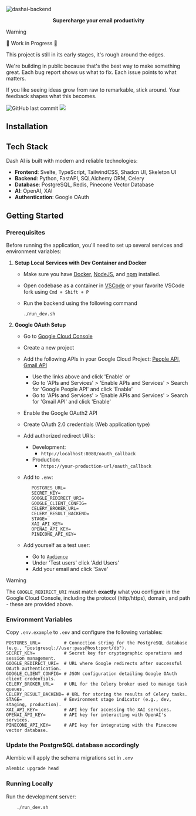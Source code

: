 ![dashai-backend](https://socialify.git.ci/dash-ai-labs/dashai-backend/image?forks=1&issues=1&logo=https%3A%2F%2Fgetdash.ai%2Fbig_logo.png&name=1&owner=1&pattern=Charlie+Brown&pulls=1&stargazers=1&theme=Dark)

<p align="center"><b>Supercharge your email productivity</b></p>


> [!WARNING]
>
> 🚧 Work in Progress 🚧
> 
> This project is still in its early stages, it's rough around the edges. 
>
> We're building in public because that's the best way to make something great. Each bug report shows us what to fix. Each issue points to what matters.
>
> If you like seeing ideas grow from raw to remarkable, stick around. Your feedback shapes what this becomes.

![GitHub last commit](https://img.shields.io/github/last-commit/dash-ai-labs/dashai-backend)
[![](https://dcbadge.limes.pink/api/server/uuBsw5xFHc)](https://discord.gg/uuBsw5xFHc)


## Installation

## Tech Stack

Dash AI is built with modern and reliable technologies:

- **Frontend**: Svelte, TypeScript, TailwindCSS, Shadcn UI, Skeleton UI
- **Backend**: Python, FastAPI, SQLAlchemy ORM, Celery
- **Database**: PostgreSQL, Redis, Pinecone Vector Database
- **AI**: OpenAI, XAI
- **Authentication**: Google OAuth

## Getting Started

### Prerequisites


Before running the application, you'll need to set up several services and environment variables:

1. **Setup Local Services with Dev Container and Docker**

   - Make sure you have [Docker](https://docs.docker.com/get-docker/), [NodeJS](https://nodejs.org/en/download/), and [npm](https://www.npmjs.com/get-npm) installed.
   - Open codebase as a container in [VSCode](https://code.visualstudio.com/) or your favorite VSCode fork using `Cmd + Shift + P`
   - Run the backend using the following command

     ```
     ./run_dev.sh
     ```


2. **Google OAuth Setup**

   - Go to [Google Cloud Console](https://console.cloud.google.com)
   - Create a new project
   - Add the following APIs in your Google Cloud Project: [People API](https://console.cloud.google.com/apis/library/people.googleapis.com), [Gmail API](https://console.cloud.google.com/apis/library/gmail.googleapis.com)
     - Use the links above and click 'Enable' or
     - Go to 'APIs and Services' > 'Enable APIs and Services' > Search for 'Google People API' and click 'Enable'
     - Go to 'APIs and Services' > 'Enable APIs and Services' > Search for 'Gmail API' and click 'Enable'
   - Enable the Google OAuth2 API
   - Create OAuth 2.0 credentials (Web application type)
   - Add authorized redirect URIs:
     - Development:
       - `http://localhost:8080/oauth_callback`
     - Production:
       - `https://your-production-url/oauth_callback`
   - Add to `.env`:

     ```env
        POSTGRES_URL=
        SECRET_KEY=
        GOOGLE_REDIRECT_URI=
        GOOGLE_CLIENT_CONFIG=
        CELERY_BROKER_URL=
        CELERY_RESULT_BACKEND=
        STAGE=
        XAI_API_KEY=
        OPENAI_API_KEY=
        PINECONE_API_KEY=
     ```

   - Add yourself as a test user:

     - Go to [`Audience`](https://console.cloud.google.com/auth/audience)
     - Under 'Test users' click 'Add Users'
     - Add your email and click 'Save'

> [!WARNING]
> The `GOOGLE_REDIRECT_URI` must match **exactly** what you configure in the Google Cloud Console, including the protocol (http/https), domain, and path - these are provided above.


### Environment Variables

Copy `.env.example` to `.env` and configure the following variables:

```env
POSTGRES_URL=         # Connection string for the PostgreSQL database (e.g., "postgresql://user:pass@host:port/db").
SECRET_KEY=           # Secret key for cryptographic operations and session management.
GOOGLE_REDIRECT_URI=  # URL where Google redirects after successful OAuth authentication.
GOOGLE_CLIENT_CONFIG= # JSON configuration detailing Google OAuth client credentials.
CELERY_BROKER_URL=    # URL for the Celery broker used to manage task queues.
CELERY_RESULT_BACKEND= # URL for storing the results of Celery tasks.
STAGE=                # Environment stage indicator (e.g., dev, staging, production).
XAI_API_KEY=          # API key for accessing the XAI services.
OPENAI_API_KEY=       # API key for interacting with OpenAI's services.
PINECONE_API_KEY=     # API key for integrating with the Pinecone vector database.
```

### Update the PostgreSQL database accordingly

Alembic will apply the schema migrations set in `.env`

```bash
alembic upgrade head
```


### Running Locally

Run the development server:

```bash
    ./run_dev.sh
```
